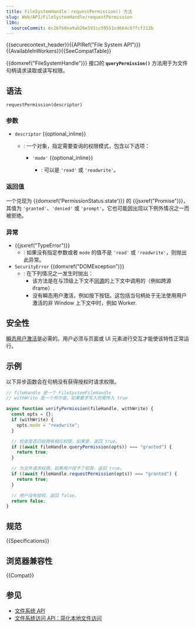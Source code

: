 ```yaml
---
title: FileSystemHandle：requestPermission() 方法
slug: Web/API/FileSystemHandle/requestPermission
l10n:
  sourceCommit: 6c26f60ea9ab26e591cc59551cd664c07fcf213b
---
```


{{securecontext_header}}{{APIRef("File System API")}}{{AvailableInWorkers}}{{SeeCompatTable}}

{{domxref("FileSystemHandle")}} 接口的 **`queryPermission()`** 方法用于为文件句柄请求读取或读写权限。

## 语法

```js-nolint
requestPermission(descriptor)
```

### 参数

- `descriptor` {{optional_inline}}

  - : 一个对象，指定需要查询的权限模式，包含以下选项：

    - `'mode'` {{optional_inline}}

      - : 可以是 `'read'` 或 `'readwrite'`。

### 返回值

一个兑现为 {{domxref('PermissionStatus.state')}} 的 {{jsxref("Promise")}}，其值为 `'granted'`、`'denied'` 或 `'prompt'`。它也可能因出现以下例外情况之一而被拒绝。

### 异常

- {{jsxref("TypeError")}}
  - : 如果没有指定参数或者 `mode` 的值不是 `'read'` 或 `'readwrite'`，则抛出此异常。
- `SecurityError` {{domxref("DOMException")}}
  - : 在下列情况之一发生时抛出：
    - 该方法是在与顶级上下文不[同源](/zh-CN/docs/Web/Security/Same-origin_policy)的上下文中调用的（例如跨源 iframe）.
    - 没有瞬态用户激活，例如按下按钮。这包括当句柄处于无法使用用户激活的非 Window 上下文中时，例如 Worker.

## 安全性

[瞬态用户激活](/zh-CN/docs/Web/Security/User_activation)是必需的。用户必须与页面或 UI 元素进行交互才能使该特性正常运行。

## 示例

以下异步函数会在句柄没有获得授权时请求权限。

```js
// fileHandle 是一个 FileSystemFileHandle
// withWrite 是一个布尔值，如果要求写入则需传入 true

async function verifyPermission(fileHandle, withWrite) {
  const opts = {};
  if (withWrite) {
    opts.mode = "readwrite";
  }

  // 检查是否已经拥有相应权限，如果是，返回 true。
  if ((await fileHandle.queryPermission(opts)) === "granted") {
    return true;
  }

  // 为文件请求权限，如果用户授予了权限，返回 true。
  if ((await fileHandle.requestPermission(opts)) === "granted") {
    return true;
  }

  // 用户没有授权，返回 false。
  return false;
}
```

## 规范

{{Specifications}}

## 浏览器兼容性

{{Compat}}

## 参见

- [文件系统 API](/zh-CN/docs/Web/API/File_System_API)
- [文件系统访问 API：简化本地文件访问](https://developer.chrome.com/docs/capabilities/web-apis/file-system-access)
